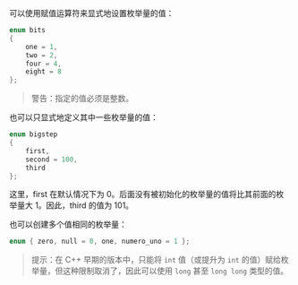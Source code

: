 可以使用赋值运算符来显式地设置枚举量的值：

```cpp
enum bits 
{
    one = 1,
    two = 2,
    four = 4,
    eight = 8
};
```

> 警告：指定的值必须是整数。

也可以只显式地定义其中一些枚举量的值：

```cpp
enum bigstep 
{
    first, 
    second = 100,
    third
};
```

这里，first 在默认情况下为 0。后面没有被初始化的枚举量的值将比其前面的枚举量大 1。因此，third 的值为 101。

也可以创建多个值相同的枚举量：

```cpp
enum { zero, null = 0, one, numero_uno = 1 };
```

> 提示：在 C++ 早期的版本中，只能将 `int` 值（或提升为 `int` 的值）赋给枚举量，但这种限制取消了，因此可以使用 `long` 甚至 `long long` 类型的值。

